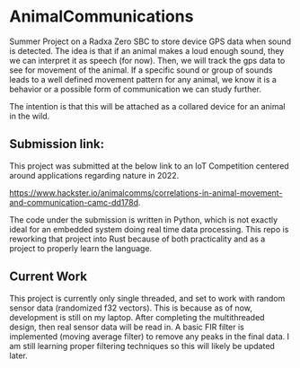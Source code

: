# AnimalCommunications
Summer Project on a Radxa Zero SBC to store device GPS data when sound is detected. The idea is that if an animal makes a loud enough sound, they we can interpret it as speech (for now). Then, we will track the gps data to see for movement of the animal. If a specific sound or group of sounds leads to a well defined movement pattern for any animal, we know it is a behavior or a possible form of communication we can study further.

The intention is that this will be attached as a collared device for an animal in the wild.

## Submission link:
This project was submitted at the below link to an IoT Competition centered around applications regarding nature in 2022. 

https://www.hackster.io/animalcomms/correlations-in-animal-movement-and-communication-camc-dd178d. 

The code under the submission is written in Python, which is not exactly ideal for an embedded system doing real time data processing. This repo is reworking that project into Rust because of both practicality and as a project to properly learn the language.

## Current Work
This project is currently only single threaded, and set to work with random sensor data (randomized f32 vectors). This is because as of now, development is still on my laptop. After completing the multithreaded design, then real sensor data will be read in. A basic FIR filter is implemented (moving average filter) to remove any peaks in the final data. I am still learning proper filtering techniques so this will likely be updated later.